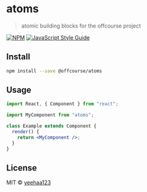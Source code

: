 # atoms

> atomic building blocks for the offcourse project

[![NPM](https://img.shields.io/npm/v/atoms.svg)](https://www.npmjs.com/package/atoms) [![JavaScript Style Guide](https://img.shields.io/badge/code_style-standard-brightgreen.svg)](https://standardjs.com)

## Install

```bash
npm install --save @offcourse/atoms
```

## Usage

```jsx
import React, { Component } from "react";

import MyComponent from "atoms";

class Example extends Component {
  render() {
    return <MyComponent />;
  }
}
```

## License

MIT © [yeehaa123](https://github.com/yeehaa123)
